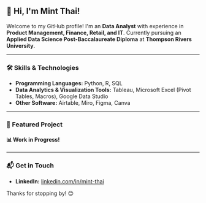 ## 👋 Hi, I'm Mint Thai!

Welcome to my GitHub profile! I'm an **Data Analyst** with experience in **Product Management, Finance, Retail, and IT**. Currently pursuing an **Applied Data Science Post-Baccalaureate Diploma** at **Thompson Rivers University**.

---

### 🛠 Skills & Technologies
- **Programming Languages:** Python, R, SQL
- **Data Analytics & Visualization Tools:** Tableau, Microsoft Excel (Pivot Tables, Macros), Google Data Studio
- **Other Software:** Airtable, Miro, Figma, Canva

---

### 🌟 Featured Project 
#### 📊 Work in Progress!
  
---

### 📬 Get in Touch
- **LinkedIn:** [linkedin.com/in/mint-thai](https://www.linkedin.com/in/mint-thai)

Thanks for stopping by! 😊

